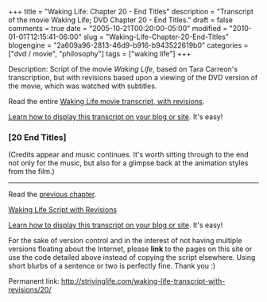 +++
title = "Waking Life: Chapter 20 - End Titles"
description = "Transcript of the movie Waking Life; DVD Chapter 20 - End Titles."
draft = false
comments = true
date = "2005-10-21T00:20:00-05:00"
modified = "2010-01-01T12:15:41-06:00"
slug = "Waking-Life-Chapter-20-End-Titles"
blogengine = "2a609a96-2813-46d9-b916-b943522619b0"
categories = ["dvd / movie", "philosophy"]
tags = ["waking life"]
+++

<div class="WPArticleInfo">
<p>
Description: Script of the movie <em>Waking Life</em>, based on Tara Carreon&#39;s transcription, but with revisions based upon a viewing of the DVD version of the movie, which was watched with subtitles. 
</p>
<p>
Read the entire <a href="/waking-life-transcript-with-revisions/">Waking Life movie transcript, with revisions</a>. 
</p>
<p>
<a href="/words/post/Display-parts-of-the-Waking-Life-Transcript-on-your-site.aspx">Learn how to display this transcript on your blog or site</a>. It&#39;s easy!
</p>
</div>
<h3 class="waking_life_chapter">[<a id="twenty" name="twenty" title="twenty"></a>20 End Titles] </h3>
<p>
(Credits appear and music continues. It&#39;s worth sitting through to the end not only for the music, but also for a glimpse back at the animation styles from the film.) 
</p>
<hr />
<p>
Read the <a href="/waking-life-transcript-with-revisions/19/">previous chapter</a>. 
</p>
<p>
<a href="/waking-life-transcript-with-revisions/">Waking Life Script with Revisions</a> 
</p>
<div class="tip">
<p>
<a href="/words/post/Display-parts-of-the-Waking-Life-Transcript-on-your-site.aspx">Learn how to display this transcript on your blog or site</a>. It&#39;s easy!
</p>
<p>
For the sake of version control and in the interest of not having multiple versions floating about the Internet, please <strong>link</strong> to the pages on this site or use the code detailed above instead of copying the script elsewhere. Using short blurbs of a sentence or two is perfectly fine. Thank you :) 
</p>
<p>
Permanent link: <a href="/waking-life-transcript-with-revisions/20/">http://strivinglife.com/waking-life-transcript-with-revisions/20/</a> 
</p>
</div>

